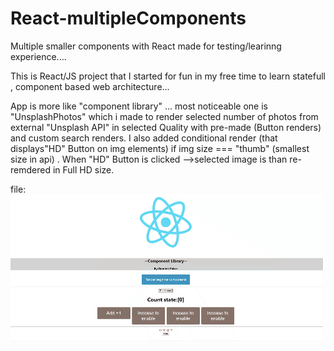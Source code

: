 # React-multipleComponents
Multiple smaller components with React made for testing/learinng experience....

This is React/JS project that I started for fun in my free time to learn statefull , component based web architecture... 

App is more like "component library" ... most noticeable one is "UnsplashPhotos" which i made to render selected number of photos from external  "Unsplash API" in selected Quality with pre-made (Button renders) and custom search renders. 
I also added conditional render (that displays"HD"  Button on img elements) if img size === "thumb" (smallest size in api) . 
When "HD" Button is clicked -->selected image is than re-remdered in Full HD size.

file: ![alt-text](https://github.com/dommyrock/React-multipleComponents/blob/master/chrome-capture-graphs.gif)
